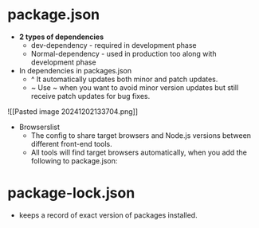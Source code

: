 
# package.json
* **2 types of dependencies**
    * dev-dependency - required in development phase
    * Normal-dependency - used in production too along with development phase
* In dependencies in packages.json
    * ^ It automatically updates both minor and patch updates.
    * ~ Use ~ when you want to avoid minor version updates but still receive patch updates for bug fixes.

![[Pasted image 20241202133704.png]]



* Browserslist
    * The config to share target browsers and Node.js versions between different front-end tools.
    * All tools will find target browsers automatically, when you add the following to package.json:

# package-lock.json
* keeps a record of exact version of packages installed.

